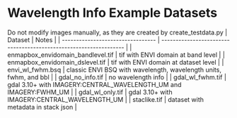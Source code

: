 # Wavelength Info Example Datasets

Do not modify images manually, as they are created by create_testdata.py
| Dataset                           | Notes                                                             |
| --------------------------------- | ----------------------------------------------------------------- |
| enmapbox_envidomain_bandlevel.tif | tif with ENVI domain at band level                                |
| enmapbox_envidomain_dslevel.tif   | tif with ENVI domain at dataset level                             |
| envi_wl_fwhm.bsq                  | classic ENVI BSQ with wavelength, wavelength units, fwhm, and bbl |
| gdal_no_info.tif                  | no wavelength info                                                |
| gdal_wl_fwhm.tif                  | gdal 3.10+ with IMAGERY:CENTRAL_WAVELENGTH_UM and IMAGERY:FWHM_UM |
| gdal_wl_only.tif                  | gdal 3.10+ with IMAGERY:CENTRAL_WAVELENGTH_UM                     |
| staclike.tif                      | dataset with metadata in stack json                               |